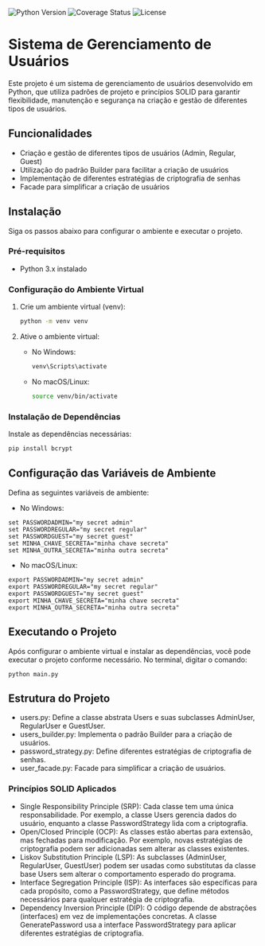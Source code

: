 ![Python Version](https://img.shields.io/badge/python-3.x-blue) 
![Coverage Status](https://coveralls.io/repos/github/USERNAME/REPOSITORY/badge.svg?branch=main)
![License](https://img.shields.io/badge/license-MIT-green)

# Sistema de Gerenciamento de Usuários

Este projeto é um sistema de gerenciamento de usuários desenvolvido em Python, que utiliza padrões de projeto e princípios SOLID para garantir flexibilidade, manutenção e segurança na criação e gestão de diferentes tipos de usuários.

## Funcionalidades

- Criação e gestão de diferentes tipos de usuários (Admin, Regular, Guest)
- Utilização do padrão Builder para facilitar a criação de usuários
- Implementação de diferentes estratégias de criptografia de senhas
- Facade para simplificar a criação de usuários

## Instalação

Siga os passos abaixo para configurar o ambiente e executar o projeto.

### Pré-requisitos

- Python 3.x instalado

### Configuração do Ambiente Virtual

1. Crie um ambiente virtual (venv):

    ```bash
    python -m venv venv
    ```

2. Ative o ambiente virtual:

    - No Windows:
        ```bash
        venv\Scripts\activate
        ```

    - No macOS/Linux:
        ```bash
        source venv/bin/activate
        ```

### Instalação de Dependências

Instale as dependências necessárias:

```bash
pip install bcrypt
```

## Configuração das Variáveis de Ambiente

Defina as seguintes variáveis de ambiente:

* No Windows:
```=
set PASSWORDADMIN="my secret admin"
set PASSWORDREGULAR="my secret regular"
set PASSWORDGUEST="my secret guest"
set MINHA_CHAVE_SECRETA="minha chave secreta"
set MINHA_OUTRA_SECRETA="minha outra secreta"
```

* No macOS/Linux:
```=
export PASSWORDADMIN="my secret admin"
export PASSWORDREGULAR="my secret regular"
export PASSWORDGUEST="my secret guest"
export MINHA_CHAVE_SECRETA="minha chave secreta"
export MINHA_OUTRA_SECRETA="minha outra secreta"
```

## Executando o Projeto

Após configurar o ambiente virtual e instalar as dependências, você pode executar o projeto conforme necessário.
No terminal, digitar o comando:
```
python main.py
```

## Estrutura do Projeto

* users.py: Define a classe abstrata Users e suas subclasses AdminUser, RegularUser e GuestUser.
* users_builder.py: Implementa o padrão Builder para a criação de usuários.
* password_strategy.py: Define diferentes estratégias de criptografia de senhas.
* user_facade.py: Facade para simplificar a criação de usuários.

### Princípios SOLID Aplicados

* Single Responsibility Principle (SRP): Cada classe tem uma única responsabilidade. Por exemplo, a classe Users gerencia dados do usuário, enquanto a classe PasswordStrategy lida com a criptografia.
* Open/Closed Principle (OCP): As classes estão abertas para extensão, mas fechadas para modificação. Por exemplo, novas estratégias de criptografia podem ser adicionadas sem alterar as classes existentes.
* Liskov Substitution Principle (LSP): As subclasses (AdminUser, RegularUser, GuestUser) podem ser usadas como substitutas da classe base Users sem alterar o comportamento esperado do programa.
* Interface Segregation Principle (ISP): As interfaces são específicas para cada propósito, como a PasswordStrategy, que define métodos necessários para qualquer estratégia de criptografia.
* Dependency Inversion Principle (DIP): O código depende de abstrações (interfaces) em vez de implementações concretas. A classe GeneratePassword usa a interface PasswordStrategy para aplicar diferentes estratégias de criptografia.
